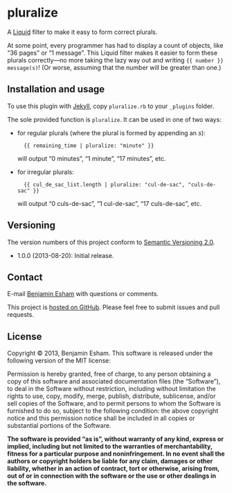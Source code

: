 # pluralize

A [Liquid](http://www.liquidmarkup.org/) filter to make it easy to form correct plurals.

At some point, every programmer has had to display a count of objects, like “36 pages” or “1 message”. This Liquid filter makes it easier to form these plurals correctly—no more taking the lazy way out and writing `{{ number }} message(s)`! (Or worse, assuming that the number will be greater than one.)

## Installation and usage

To use this plugin with [Jekyll](http://jekyllrb.com/), copy `pluralize.rb` to your `_plugins` folder.

The sole provided function is `pluralize`. It can be used in one of two ways:

* for regular plurals (where the plural is formed by appending an _s_):

        {{ remaining_time | pluralize: "minute" }}

  will output “0 minutes”, “1 minute”, “17 minutes”, etc.

* for irregular plurals:

        {{ cul_de_sac_list.length | pluralize: "cul-de-sac", "culs-de-sac" }}

  will output “0 culs-de-sac”, “1 cul-de-sac”, “17 culs-de-sac”, etc.

## Versioning

The version numbers of this project conform to [Semantic Versioning 2.0](http://semver.org/).

* 1.0.0 (2013-08-20): Initial release.

## Contact

E-mail [Benjamin Esham](mailto:benjamin@bdesham.info) with questions or comments.

This project is [hosted on GitHub](https://github.com/bdesham/pluralize). Please feel free to submit issues and pull requests.

## License

Copyright © 2013, Benjamin Esham.  This software is released under the following version of the MIT license:

Permission is hereby granted, free of charge, to any person obtaining a copy of this software and associated documentation files (the “Software”), to deal in the Software without restriction, including without limitation the rights to use, copy, modify, merge, publish, distribute, sublicense, and/or sell copies of the Software, and to permit persons to whom the Software is furnished to do so, subject to the following condition: the above copyright notice and this permission notice shall be included in all copies or substantial portions of the Software.

**The software is provided “as is”, without warranty of any kind, express or implied, including but not limited to the warranties of merchantability, fitness for a particular purpose and noninfringement. In no event shall the authors or copyright holders be liable for any claim, damages or other liability, whether in an action of contract, tort or otherwise, arising from, out of or in connection with the software or the use or other dealings in the software.**
